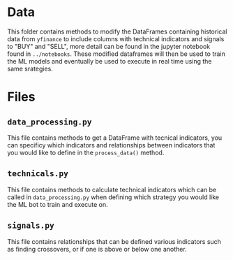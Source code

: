 # Data

This folder contains methods to modify the DataFrames containing historical data from `yfinance` to include columns with technical indicators and signals to "BUY" and "SELL", more detail can be found in the jupyter notebook found in `../notebooks`. These modified dataframes will then be used to train the ML models and eventually be used to execute in real time using the same srategies.

# Files

## `data_processing.py`
This file contains methods to get a DataFrame with tecnical indicators, you can specificy which indicators and relationships between indicators that you would like to define in the `process_data()` method.
## `technicals.py`
This file contains methods to calculate technical indicators which can be called in `data_processing.py` when defining which strategy you would like the ML bot to train and execute on.
## `signals.py`
This file contains relationships that can be defined various indicators such as finding crossovers, or if one is above or below one another.